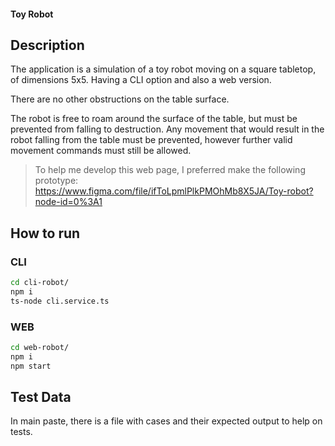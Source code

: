 #### Toy Robot

## Description

The application is a simulation of a toy robot moving on a square tabletop, of dimensions 5x5. Having a CLI option and also a web version.

There are no other obstructions on the table surface.

The robot is free to roam around the surface of the table, but must be prevented from falling to destruction. Any movement that would result in the robot falling from the table must be prevented, however further valid movement commands must still be allowed.

> To help me develop this web page, I preferred make the following prototype:
> https://www.figma.com/file/ifToLpmlPlkPMOhMb8X5JA/Toy-robot?node-id=0%3A1

## How to run

### CLI
```sh
cd cli-robot/
npm i
ts-node cli.service.ts
```

### WEB
```sh
cd web-robot/
npm i
npm start
```

## Test Data

In main paste, there is a file with cases and their expected output to help on tests.
